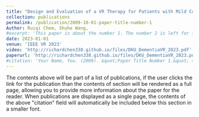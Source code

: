 ```yaml
---
title: "Design and Evaluation of a VR Therapy for Patients with Mild Cognitive Impairment and Dementia: Perspectives from Patients and Stakeholders."
collection: publications
permalink: /publication/2009-10-01-paper-title-number-1
Author: Ruiqi Chem, Shuhe Wang,
#excerpt: 'This paper is about the number 1. The number 2 is left for future work.'
date: 2023-01-01
venue: 'IEEE VR 2023'
video: 'http://richardchen338.github.io/files/DKU_DementiaVR_2023.pdf'
paperurl: 'http://richardchen338.github.io/files/DKU_DementiaVR_2023.pdf'
#citation: 'Your Name, You. (2009). &quot;Paper Title Number 1.&quot; <i>Journal 1</i>. 1(1).'
---
```


The contents above will be part of a list of publications, if the user clicks the link for the publication than the contents of section will be rendered as a full page, allowing you to provide more information about the paper for the reader. When publications are displayed as a single page, the contents of the above "citation" field will automatically be included below this section in a smaller font.